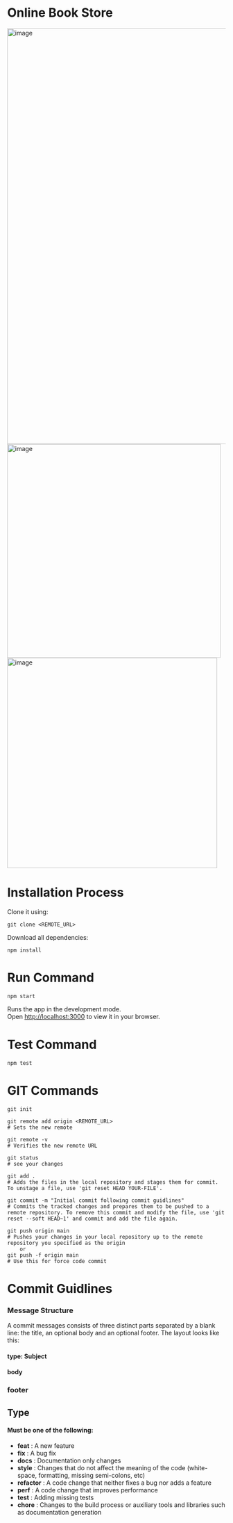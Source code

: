 # Online Book Store

<img width="957" alt="image" src="https://github.com/rajamaurya/Webpack-React-App/assets/23061771/5d5f1376-9203-4d44-b4ed-f3e9c7832524">

<img width="492" alt="image" src="https://github.com/rajamaurya/Webpack-React-App/assets/23061771/b88df95a-387c-4762-9a5b-46bc52740346">

<img width="484" alt="image" src="https://github.com/rajamaurya/Webpack-React-App/assets/23061771/3873bc1f-53a8-4ca6-8bdd-3d88eeeb98b0">

# Installation Process

Clone it using:

```
git clone <REMOTE_URL>
```

Download all dependencies:

```
npm install

```

# Run Command

```
npm start

```

Runs the app in the development mode.\
 Open [http://localhost:3000](http://localhost:3000) to view it in your browser.

# Test Command

```
npm test
```

# GIT Commands

```
git init

git remote add origin <REMOTE_URL>
# Sets the new remote

git remote -v
# Verifies the new remote URL

git status
# see your changes

git add .
# Adds the files in the local repository and stages them for commit. To unstage a file, use 'git reset HEAD YOUR-FILE'.

git commit -m "Initial commit following commit guidlines"
# Commits the tracked changes and prepares them to be pushed to a remote repository. To remove this commit and modify the file, use 'git reset --soft HEAD~1' and commit and add the file again.

git push origin main
# Pushes your changes in your local repository up to the remote repository you specified as the origin
    or
git push -f origin main
# Use this for force code commit
```

# Commit Guidlines

### Message Structure

A commit messages consists of three distinct parts separated by a blank line: the title, an optional body and an optional footer. The layout looks like this:

#### type: Subject

#### body

### footer

## Type

#### Must be one of the following:

- **feat** : A new feature
- **fix** : A bug fix
- **docs** : Documentation only changes
- **style** : Changes that do not affect the meaning of the code (white-space, formatting, missing semi-colons, etc)
- **refactor** : A code change that neither fixes a bug nor adds a feature
- **perf** : A code change that improves performance
- **test** : Adding missing tests
- **chore** : Changes to the build process or auxiliary tools and libraries such as documentation generation
